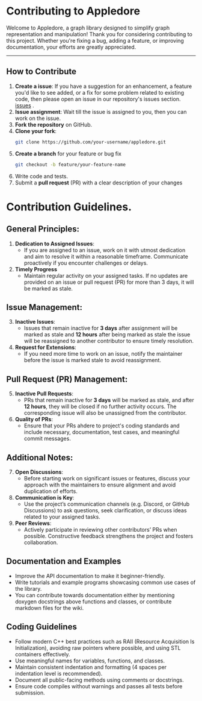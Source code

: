 # Contributing to Appledore

Welcome to Appledore, a graph library designed to simplify graph representation and manipulation! Thank you for considering contributing to this project. Whether you're fixing a bug, adding a feature, or improving documentation, your efforts are greatly appreciated.

---


## How to Contribute
1. **Create a issue**: If you have a suggestion for an enhancement, a feature you'd like to see added, or a fix for some problem related to existing code, then please open an issue in our repository's issues section. [issues](https://github.com/SharonIV0x86/Appledore/issues/new) .
2. **Issue assignment**: Wait till the issue is assigned to you, then you can work on the issue.
3. **Fork the repository** on GitHub.
4. **Clone your fork**:  
   ```bash
   git clone https://github.com/your-username/appledore.git
5. **Create a branch** for your feature or bug fix
    ```bash
    git checkout -b feature/your-feature-name
6. Write code and tests.
7. Submit a **pull request** (PR) with a clear description of your changes

# Contribution Guidelines.
## General Principles:
1. **Dedication to Assigned Issues**: 
    - If you are assigned to an issue, work on it with utmost dedication and aim to resolve it within a reasonable timeframe. Communicate proactively if you encounter challenges or delays.
2. **Timely Progress**
    - Maintain regular activity on your assigned tasks. If no updates are provided on an issue or pull request (PR) for more than 3 days, it will be marked as stale.

## Issue Management:
3. **Inactive Issues**:
    - Issues that remain inactive for **3 days** after assignment will be marked as stale and **12 hours** after being marked as stale the issue will be reassigned to another contributor to ensure timely resolution.
4. **Request for Extensions**:
    - If you need more time to work on an issue, notify the maintainer before the issue is marked stale to avoid reassignment.
## Pull Request (PR) Management:
5. **Inactive Pull Requests**:
    - PRs that remain inactive for **3 days** will be marked as stale, and after **12 hours**, they will be closed if no further activity occurs. The corresponding issue will also be unassigned from the contributor.
6. **Quality of PRs**:
    - Ensure that your PRs ahdere to project's coding standards and include necessary, documentation, test cases, and meaningful commit messages.
## Additional Notes:
7. **Open Discussions**:
    - Before starting work on significant issues or features, discuss your approach with the maintainers to ensure alignment and avoid duplication of efforts.
8. **Communication is Key**:
    - Use the project’s communication channels (e.g. Discord, or GitHub Discussions) to ask questions, seek clarification, or discuss ideas related to your assigned tasks.
9. **Peer Reviews**:
    - Actively participate in reviewing other contributors’ PRs when possible. Constructive feedback strengthens the project and fosters collaboration.

## Documentation and Examples
- Improve the API documentation to make it beginner-friendly.
- Write tutorials and example programs showcasing common use cases of the library.
- You can contribute towards documentation either by mentioning doxygen docstrings above functions and classes, or contribute markdown files for the wiki.

## Coding Guidelines
- Follow modern C++ best practices such as RAII (Resource Acquisition Is Initialization), avoiding raw pointers where possible, and using STL containers effectively.
- Use meaningful names for variables, functions, and classes.
- Maintain consistent indentation and formatting (4 spaces per indentation level is recommended).
- Document all public-facing methods using comments or docstrings.
- Ensure code compiles without warnings and passes all tests before submission.
